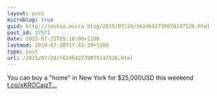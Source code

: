 ```yaml
---
layout: post
microblog: true
guid: http://joshua.micro.blog/2015/07/24/t624642739079147526.html
post_id: 37571
date: 2015-07-25T05:10:08+1100
lastmod: 2019-07-30T17:41:29+1100
type: post
url: /2015/07/24/t624642739079147526.html
---
```

You can buy a "home" in New York for $25,000USD this weekend [t.co/xKROCajzT...](http://t.co/xKROCajzTC)
